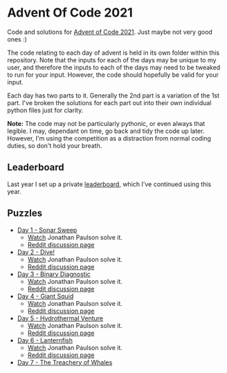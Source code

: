 # Advent Of Code 2021

Code and solutions for [Advent of Code 2021](http://adventofcode.com/2021).
Just maybe not very good ones :)

The code relating to each day of advent is held in its own folder within this
repository. Note that the inputs for each of the days may be unique to my
user, and therefore the inputs to each of the days may need to be tweaked to
run for your input. However, the code should hopefully be valid for your
input.

Each day has two parts to it. Generally the 2nd part is a variation of the 1st
part. I've broken the solutions for each part out into their own individual
python files just for clarity.

**Note:** The code may not be particularly pythonic, or even always that legible.
I may, dependant on time, go back and tidy the code up later. However, I'm
using the competition as a distraction from normal coding duties, so don't
hold your breath.

## Leaderboard

Last year I set up a private [leaderboard](leaderboard.json), which I've continued
using this year.

## Puzzles

  * [Day 1 - Sonar Sweep](./day_01/README.md)
    * [Watch](https://www.youtube.com/watch?v=pkLfyRwDMMw) Jonathan Paulson solve it.
    * [Reddit discussion page](https://www.reddit.com/r/adventofcode/comments/r66vow/2021_day_1_solutions/)
  * [Day 2 - Dive!](./day_02/README.md)
    * [Watch](https://www.youtube.com/watch?v=e3_iiz_6bFw) Jonathan Paulson solve it.
    * [Reddit discussion page](https://www.reddit.com/r/adventofcode/comments/r6zd93/2021_day_2_solutions/)
  * [Day 3 - Binary Diagnostic](./day_03/README.md)
    * [Watch](https://www.youtube.com/watch?v=bFpsqFSCCsM) Jonathan Paulson solve it.
    * [Reddit discussion page](https://www.reddit.com/r/adventofcode/comments/r7r0ff/2021_day_3_solutions/)
  * [Day 4 - Giant Squid](./day_04/README.md)
    * [Watch](https://www.youtube.com/watch?v=JbYS3_zXN_A) Jonathan Paulson solve it.
    * [Reddit discussion page](https://www.reddit.com/r/adventofcode/comments/r8i1lq/2021_day_4_solutions/)
  * [Day 5 - Hydrothermal Venture](./day_05/README.md)
    * [Watch](https://www.youtube.com/watch?v=21OXFXOtGOU) Jonathan Paulson solve it.
    * [Reddit discussion page](https://www.reddit.com/r/adventofcode/comments/r9824c/2021_day_5_solutions/)
  * [Day 6 - Lanternfish](./day_06/README.md)
    * [Watch](https://www.youtube.com/watch?v=fHlWM8CIrlI) Jonathan Paulson solve it.
    * [Reddit discussion page](https://www.reddit.com/r/adventofcode/comments/r9z49j/2021_day_6_solutions/)
  * [Day 7 - The Treachery of Whales](./day_07/README.md)
